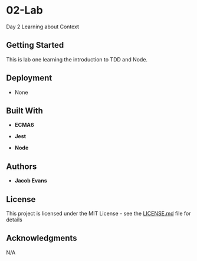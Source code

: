 # 02-Lab 

Day 2 Learning about Context 

## Getting Started
This is lab one learning the introduction to TDD and Node. 

## Deployment

* None

## Built With
* **ECMA6**

* **Jest**

* **Node**

## Authors

* **Jacob Evans**

## License

This project is licensed under the MIT License - see the [LICENSE.md](LICENSE.md) file for details

## Acknowledgments

N/A 